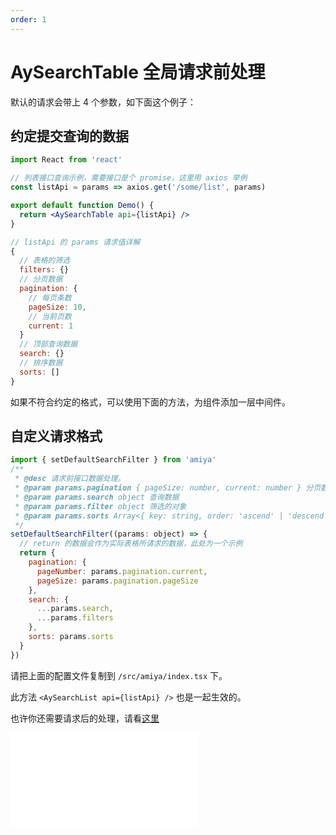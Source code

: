 ```yaml
---
order: 1
---
```


# AySearchTable 全局请求前处理

默认的请求会带上 4 个参数，如下面这个例子：

## 约定提交查询的数据

```jsx | pure
import React from 'react'

// 列表接口查询示例，需要接口是个 promise，这里用 axios 举例
const listApi = params => axios.get('/some/list', params)

export default function Demo() {
  return <AySearchTable api={listApi} />
}
```

```js
// listApi 的 params 请求值详解
{
  // 表格的筛选
  filters: {}
  // 分页数据
  pagination: {
    // 每页条数
    pageSize: 10,
    // 当前页数
    current: 1
  }
  // 顶部查询数据
  search: {}
  // 排序数据
  sorts: []
}
```

如果不符合约定的格式，可以使用下面的方法，为组件添加一层中间件。

## 自定义请求格式

```js
import { setDefaultSearchFilter } from 'amiya'
/**
 * @desc 请求前接口数据处理。
 * @param params.pagination { pageSize: number, current: number } 分页数据
 * @param params.search object 查询数据
 * @param params.filter object 筛选的对象
 * @param params.sorts Array<{ key: string, order: 'ascend' | 'descend' }> 排序
 */
setDefaultSearchFilter((params: object) => {
  // return 的数据会作为实际表格所请求的数据，此处为一个示例
  return {
    pagination: {
      pageNumber: params.pagination.current,
      pageSize: params.pagination.pageSize
    },
    search: {
      ...params.search,
      ...params.filters
    },
    sorts: params.sorts
  }
})
```

请把上面的配置文件复制到 `/src/amiya/index.tsx` 下。

此方法 `<AySearchList api={listApi} />` 也是一起生效的。

也许你还需要请求后的处理，请看[这里](./set-default-data-filter)

<embed src="./index.md"></embed>
